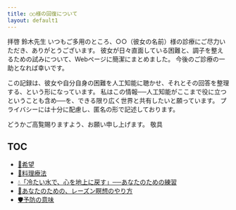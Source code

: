 ```yaml
---
title: ○○様の回復について
layout: default1
---
```

拝啓 鈴木先生
いつもご多用のところ、○○（彼女の名前）様の診療にご尽力いただき、ありがとうございます。
彼女が日々直面している困難と、調子を整えるための試みについて、Webページに簡潔にまとめました。
今後のご診療の一助となれば幸いです。

この記録は、彼女や自分自身の困難を人工知能に聴かせ、それとその回答を整理する、という形になっています。
私はこの情報──人工知能がここまで役に立つということも含め──を、できる限り広く世界と共有したいと願っています。
プライバシーには十分に配慮し、匿名の形で記述しております。

どうかご高覧賜りますよう、お願い申し上げます。
敬具

## TOC

* [🌈希望](the-hope)
* [🍳料理療法](cooking)
* [💧「冷たい水で、心を地上に戻す」──あなたのための練習](cold-water-grounding)
* [🍇あなたのための、レーズン瞑想のやり方](raisin-meditation)
* [🛡️予防の意味](prevention)
